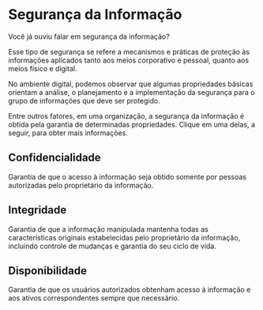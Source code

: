 # Segurança da Informação

Você já ouviu falar em segurança da informação?

Esse tipo de segurança se refere a mecanismos e práticas de proteção às informações aplicados tanto aos meios corporativo e pessoal, quanto aos meios físico e digital.

No ambiente digital, podemos observar que algumas propriedades básicas orientam a análise, o planejamento e a implementação da segurança para o grupo de informações que deve ser protegido.

Entre outros fatores, em uma organização, a segurança da informação é obtida pela garantia de determinadas propriedades. Clique em uma delas, a seguir, para obter mais informações.

## Confidencialidade

Garantia de que o acesso à informação seja obtido somente por pessoas autorizadas pelo proprietário da informação.

## Integridade

Garantia de que a informação manipulada mantenha todas as características originais estabelecidas pelo proprietário da informação, incluindo controle de mudanças e garantia do seu ciclo de vida.

## Disponibilidade

Garantia de que os usuários autorizados obtenham acesso à informação e aos ativos correspondentes sempre que necessário.